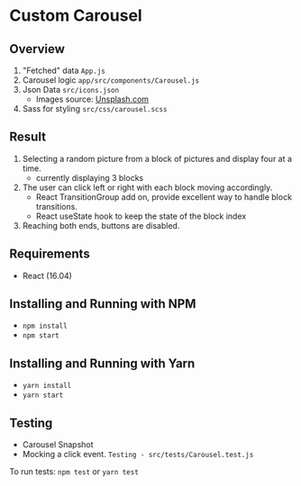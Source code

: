 # Custom Carousel

## Overview

1. "Fetched" data
   `App.js`
2. Carousel logic
   `app/src/components/Carousel.js`
3. Json Data
   `src/icons.json`
   - Images source: [Unsplash.com](https://unsplash.com/)
4. Sass for styling
   `src/css/carousel.scss`

## Result

1. Selecting a random picture from a block of pictures and display four at a time.
   - currently displaying 3 blocks
2. The user can click left or right with each block moving accordingly.
   - React TransitionGroup add on, provide excellent way to handle block transitions.
   - React useState hook to keep the state of the block index
3. Reaching both ends, buttons are disabled.

## Requirements

- React (16.04)

## Installing and Running with NPM

- `npm install`
- `npm start`

## Installing and Running with Yarn

- `yarn install`
- `yarn start`

## Testing

- Carousel Snapshot
- Mocking a click event.
  `Testing - src/tests/Carousel.test.js`

To run tests:
`npm test` or `yarn test`
